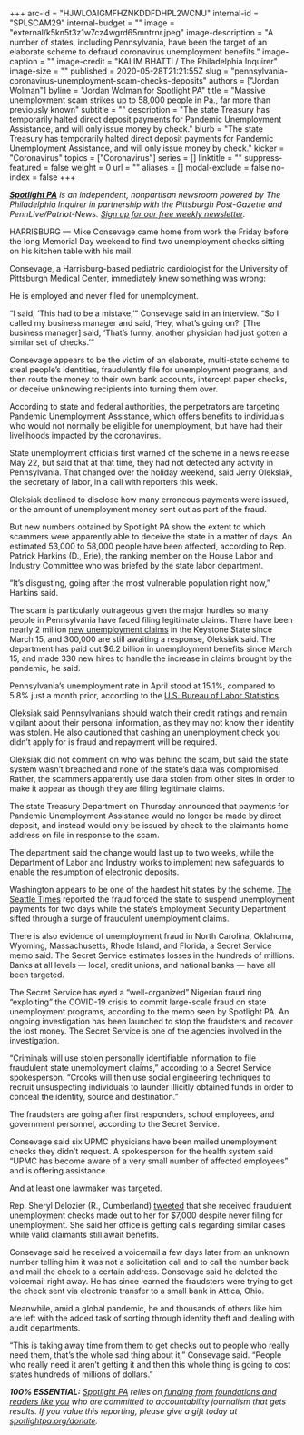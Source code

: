 +++
arc-id = "HJWLOAIGMFHZNKDDFDHPL2WCNU"
internal-id = "SPLSCAM29"
internal-budget = ""
image = "external/k5kn5t3z1w7cz4wgrd65mntrnr.jpeg"
image-description = "A number of states, including Pennsylvania, have been the target of an elaborate scheme to defraud coronavirus unemployment benefits."
image-caption = ""
image-credit = "KALIM BHATTI / The Philadelphia Inquirer"
image-size = ""
published = 2020-05-28T21:21:55Z
slug = "pennsylvania-coronavirus-unemployment-scam-checks-deposits"
authors = ["Jordan Wolman"]
byline = "Jordan Wolman for Spotlight PA"
title = "Massive unemployment scam strikes up to 58,000 people in Pa., far more than previously known"
subtitle = ""
description = "The state Treasury has temporarily halted direct deposit payments for Pandemic Unemployment Assistance, and will only issue money by check."
blurb = "The state Treasury has temporarily halted direct deposit payments for Pandemic Unemployment Assistance, and will only issue money by check."
kicker = "Coronavirus"
topics = ["Coronavirus"]
series = []
linktitle = ""
suppress-featured = false
weight = 0
url = ""
aliases = []
modal-exclude = false
no-index = false
+++

<a href="https://www.spotlightpa.org/"><i><b>Spotlight PA</b></i></a><i> is an independent, nonpartisan newsroom powered by The Philadelphia Inquirer in partnership with the Pittsburgh Post-Gazette and PennLive/Patriot-News. </i><a href="https://www.spotlightpa.org/newsletters"><i>Sign up for our free weekly newsletter</i></a><i>.</i>

HARRISBURG — Mike Consevage came home from work the Friday before the long Memorial Day weekend to find two unemployment checks sitting on his kitchen table with his mail.

Consevage, a Harrisburg-based pediatric cardiologist for the University of Pittsburgh Medical Center, immediately knew something was wrong:

He is employed and never filed for unemployment.

“I said, ‘This had to be a mistake,’” Consevage said in an interview. “So I called my business manager and said, ‘Hey, what’s going on?’ [The business manager] said, ‘That’s funny, another physician had just gotten a similar set of checks.’”

Consevage appears to be the victim of an elaborate, multi-state scheme to steal people’s identities, fraudulently file for unemployment programs, and then route the money to their own bank accounts, intercept paper checks, or deceive unknowing recipients into turning them over.

<script src="https://www.spotlightpa.org/embed.js" async></script><div data-spl-embed-version="1" data-spl-src="https://www.spotlightpa.org/embeds/donate/"></div>

According to state and federal authorities, the perpetrators are targeting Pandemic Unemployment Assistance, which offers benefits to individuals who would not normally be eligible for unemployment, but have had their livelihoods impacted by the coronavirus.

State unemployment officials first warned of the scheme in a news release May 22, but said that at that time, they had not detected any activity in Pennsylvania. That changed over the holiday weekend, said Jerry Oleksiak, the secretary of labor, in a call with reporters this week.

Oleksiak declined to disclose how many erroneous payments were issued, or the amount of unemployment money sent out as part of the fraud.

But new numbers obtained by Spotlight PA show the extent to which scammers were apparently able to deceive the state in a matter of days. An estimated 53,000 to 58,000 people have been affected, according to Rep. Patrick Harkins (D., Erie), the ranking member on the House Labor and Industry Committee who was briefed by the state labor department.

“It’s disgusting, going after the most vulnerable population right now,” Harkins said.

The scam is particularly outrageous given the major hurdles so many people in Pennsylvania have faced filing legitimate claims. There have been nearly 2 million <a href="http://web.archive.org/web/20210201141458/https://www.uc.pa.gov/COVID-19/Pages/UC-Claim-Statistics.aspx">new unemployment claims</a> in the Keystone State since March 15, and 300,000 are still awaiting a response, Oleksiak said. The department has paid out $6.2 billion in unemployment benefits since March 15, and made 330 new hires to handle the increase in claims brought by the pandemic, he said.

Pennsylvania’s unemployment rate in April stood at 15.1%, compared to 5.8% just a month prior, according to the <a href="https://www.bls.gov/eag/eag.pa.htm">U.S. Bureau of Labor Statistics</a>.

Oleksiak said Pennsylvanians should watch their credit ratings and remain vigilant about their personal information, as they may not know their identity was stolen. He also cautioned that cashing an unemployment check you didn’t apply for is fraud and repayment will be required.

Oleksiak did not comment on who was behind the scam, but said the state system wasn’t breached and none of the state’s data was compromised. Rather, the scammers apparently use data stolen from other sites in order to make it appear as though they are filing legitimate claims.

The state Treasury Department on Thursday announced that payments for Pandemic Unemployment Assistance would no longer be made by direct deposit, and instead would only be issued by check to the claimants home address on file in response to the scam.

The department said the change would last up to two weeks, while the Department of Labor and Industry works to implement new safeguards to enable the resumption of electronic deposits.

<script src="https://www.spotlightpa.org/embed.js" async></script><div data-spl-embed-version="1" data-spl-src="https://www.spotlightpa.org/embeds/newsletter/"></div>


Washington appears to be one of the hardest hit states by the scheme. <a href="https://www.seattletimes.com/business/economy/washington-halts-unemployment-payments-for-two-days-after-finding-1-6-million-in-fraudulent-claims-amid-coronavirus-pandemic/">The Seattle Times</a> reported the fraud forced the state to suspend unemployment payments for two days while the state’s Employment Security Department sifted through a surge of fraudulent unemployment claims.

There is also evidence of unemployment fraud in North Carolina, Oklahoma, Wyoming, Massachusetts, Rhode Island, and Florida, a Secret Service memo said. The Secret Service estimates losses in the hundreds of millions. Banks at all levels — local, credit unions, and national banks — have all been targeted.

The Secret Service has eyed a “well-organized” Nigerian fraud ring “exploiting” the COVID-19 crisis to commit large-scale fraud on state unemployment programs, according to the memo seen by Spotlight PA. An ongoing investigation has been launched to stop the fraudsters and recover the lost money. The Secret Service is one of the agencies involved in the investigation.

“Criminals will use stolen personally identifiable information to file fraudulent state unemployment claims,” according to a Secret Service spokesperson. “Crooks will then use social engineering techniques to recruit unsuspecting individuals to launder illicitly obtained funds in order to conceal the identity, source and destination.”

The fraudsters are going after first responders, school employees, and government personnel, according to the Secret Service.

Consevage said six UPMC physicians have been mailed unemployment checks they didn’t request. A spokesperson for the health system said “UPMC has become aware of a very small number of affected employees” and is offering assistance.

And at least one lawmaker was targeted.

Rep. Sheryl Delozier (R., Cumberland) <a href="https://twitter.com/RepDelozier/status/1266055865540493314">tweeted</a> that she received fraudulent unemployment checks made out to her for $7,000 despite never filing for unemployment. She said her office is getting calls regarding similar cases while valid claimants still await benefits.

Consevage said he received a voicemail a few days later from an unknown number telling him it was not a solicitation call and to call the number back and mail the check to a certain address. Consevage said he deleted the voicemail right away. He has since learned the fraudsters were trying to get the check sent via electronic transfer to a small bank in Attica, Ohio.

Meanwhile, amid a global pandemic, he and thousands of others like him are left with the added task of sorting through identity theft and dealing with audit departments.

“This is taking away time from them to get checks out to people who really need them, that’s the whole sad thing about it,” Consevage said. “People who really need it aren’t getting it and then this whole thing is going to cost states hundreds of millions of dollars.”

<i><b>100% ESSENTIAL:</b></i><i> </i><a href="https://www.spotlightpa.org/"><i>Spotlight PA</i></a><i> relies on</i><a href="https://www.spotlightpa.org/support"><i> funding from foundations and readers like you</i></a><i> who are committed to accountability journalism that gets results. If you value this reporting, please give a gift today at </i><a href="https://www.spotlightpa.org/donate"><i>spotlightpa.org/donate</i></a><i>.</i>
